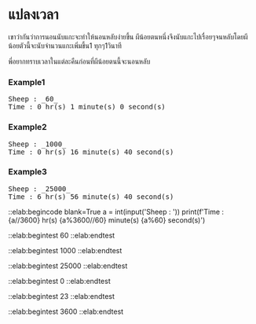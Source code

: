 # แปลงเวลา

   เขาว่ากันว่าการนอนนับแกะจะทำให้นอนหลับง่ายขึ้น ผีน้อยตนหนึ่งจึงนับแกะไปเรื่อยๆจนหลับโดยผีน้อยตัวนี้จะนับจำนวนแกะเพิ่มขึ้น1 ทุกๆ1วินาที
   
   พี่อยากทราบเวลาในแต่ละคืนก่อนที่ผีน้อยตนนี้จะนอนหลับ
    
### Example1
<pre class="output">
Sheep : _60_
Time : 0 hr(s) 1 minute(s) 0 second(s)
</pre>
### Example2
<pre class="output">
Sheep : _1000_
Time : 0 hr(s) 16 minute(s) 40 second(s)
</pre>
### Example3
<pre class="output">
Sheep : _25000_
Time : 6 hr(s) 56 minute(s) 40 second(s)
</pre>

::elab:begincode blank=True
a = int(input('Sheep : '))
print(f'Time : {a//3600} hr(s) {a%3600//60} minute(s) {a%60} second(s)')

::elab:begintest
60
::elab:endtest

::elab:begintest
1000
::elab:endtest

::elab:begintest
25000
::elab:endtest

::elab:begintest
0
::elab:endtest

::elab:begintest
23
::elab:endtest

::elab:begintest
3600
::elab:endtest
